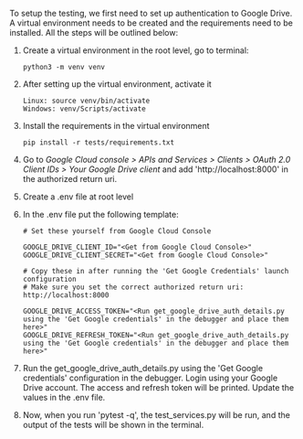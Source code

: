 To setup the testing, we first need to set up authentication to Google Drive. A virtual environment needs to be created and the requirements need to be installed. All the steps will be outlined below:

1. Create a virtual environment in the root level, go to terminal:

   ```
   python3 -m venv venv
   ```
2. After setting up the virtual environment, activate it

   ```
   Linux: source venv/bin/activate
   Windows: venv/Scripts/activate
   ```
3. Install the requirements in the virtual environment

   ```
   pip install -r tests/requirements.txt
   ```
4. Go to *Google Cloud console > APIs and Services > Clients > OAuth 2.0 Client IDs > Your Google Drive client* and add 'http://localhost:8000' in the authorized return uri.
5. Create a .env file at root level
6. In the .env file put the following template:

   ```
   # Set these yourself from Google Cloud Console

   GOOGLE_DRIVE_CLIENT_ID="<Get from Google Cloud Console>"
   GOOGLE_DRIVE_CLIENT_SECRET="<Get from Google Cloud Console>"

   # Copy these in after running the 'Get Google Credentials' launch configuration
   # Make sure you set the correct authorized return uri: http://localhost:8000

   GOOGLE_DRIVE_ACCESS_TOKEN="<Run get_google_drive_auth_details.py using the 'Get Google credentials' in the debugger and place them here>"
   GOOGLE_DRIVE_REFRESH_TOKEN="<Run get_google_drive_auth_details.py using the 'Get Google credentials' in the debugger and place them here>"

   ```
7. Run the get_google_drive_auth_details.py using the 'Get Google credentials' configuration in the debugger. Login using your Google Drive account. The access and refresh token will be printed. Update the values in the .env file.
8. Now, when you run 'pytest -q', the test_services.py will be run, and the output of the tests will be shown in the terminal.
